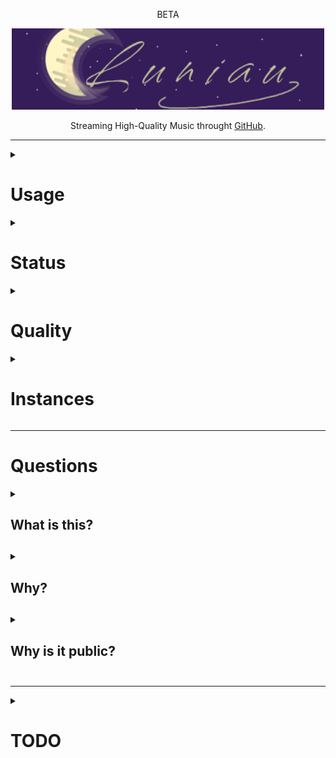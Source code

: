 <div align="center"><p>BETA</p><img height="130" width="500" src="banner/IMG_01.png" />
<p>Streaming High-Quality Music throught <a href="https://github.com">GitHub</a>.</p></div>

___

<details><summary><h1>Usage</h1></summary>
  <p>To use Luniau, you can simply go on the <a href="https://lebazardebryan.github.io/Luniau/">website</a>. It use <a href="https://pages.github.com">GitHub Pages</a>. If you want to see the test version, it's <a href="https://lebazardebryan.github.io/Luniau/test.html">here</a>.</p>
</details>

<details><summary><h1>Status</h1></summary>
<div align="center">

  | Name | Status |
  |------|--------|
  | Music Update | [![Félix](https://github.com/LeBazarDeBryan/Luniau/actions/workflows/music_list.yml/badge.svg)](https://github.com/LeBazarDeBryan/Luniau/actions/workflows/music_list.yml) |
  | Website Deployment | [![pages-build-deployment](https://github.com/LeBazarDeBryan/Luniau/actions/workflows/pages/pages-build-deployment/badge.svg)](https://github.com/LeBazarDeBryan/Luniau/actions/workflows/pages/pages-build-deployment) |
</div>
</details>

<details><summary><h1>Quality</h1></summary>
  <p>Any audio quality is supported. It also depends on your browser.</p>
</details>

<details><summary><h1>Instances</h1></summary>
<div align="center">

  | Owner | Name | Status | Type | Link |
  |-------|------|--------|------|------|
  | <a href="https://github.com/LeBazarDeBryan">Félx</a>  | Official GitHub | [![pages-build-deployment](https://github.com/LeBazarDeBryan/Luniau/actions/workflows/pages/pages-build-deployment/badge.svg)](https://github.com/LeBazarDeBryan/Luniau/actions/workflows/pages/pages-build-deployment) | https | https://lebazardebryan.github.io/Luniau |
  | <a href="https://github.com/LeBazarDeBryan">Félx</a>  | Official Vercel |  | https | https://luniau.vercel.app |
</div>
</details>

___

<h1>Questions</h1>
<details><summary><h2>What is this?<h2></summary>
  <p>This is Luniau. A streaming "platform" that stream your music without ads for free. If you want to add a music, make your own instance! (Coming Soon)</p>
</details>

<details><summary><h2>Why?<h2></summary>
  <p>I decided to make this because I'm tired of streaming services poor audio quality (when free) and I'm also tired of ads. I don't want to pay when I know that I can listen to music for free. For example, Spotify Free limit audio to 128kbit/s and in Premium, it's 320kbit/s. (Source: <a href="https://support.spotify.com/us/article/audio-quality">Spotify</a>).</p>
    
</details>

<details><summary><h2>Why is it public?<h2></summary>
  <p>I made it public because I want to share my project to everyone so they can listen their music, without ads, with a simple interface without paying a dollar.</p>
</details>

___

<details><summary><h1>TODO</h1></summary>

  - [x] Make a web interface.
  - [x] Make a player.
  - [x] Change the font.
  - [x] Move the player to the bottom and make it wide.
  - [x] Add a search box.
  - [x] Add more information for songs.
  - [x] Add lyrics.
  - [x] Make my own player
  - [ ] Change the website title when a song is played.
  - [ ] Add the cover of the song played (notification).
  - [ ] Replace the font to not use google font.
  - [ ] Make a new window when a link is clicked.
  - [ ] Make a script to run Luniau locally or make an instances.
</details>
